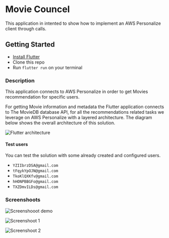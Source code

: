 # Movie Councel

This application in intented to show how to implement an AWS Personalize client through calls.

## Getting Started

- [Install Flutter](https://flutter.io/setup/)
- Clone this repo
- Run `flutter run` on your terminal

### Description

This application connects to AWS Personalize in order to get Movies recommendation for specific users.

For getting Movie information and metadata the Flutter application connects to The MovieDB database API, for all the recommendations related tasks we leverage on AWS Personalize with a layered architecture. The diagram below shows the overall architecture of this solution.

![Flutter architecture](https://user-images.githubusercontent.com/80694339/153667620-3a819097-ffd3-4030-acfe-3d539b885924.png)

#### Test users

You can test the solution with some already created and configured users.

- `YZIIbrzDSA@gmail.com`
- `tFqykYpOJN@gmail.com`
- `TkoKlQXKfv@gmail.com`
- `hHONPBBGFo@gmail.com`
- `TXZDmvILDs@gmail.com`


### Screenshoots

![Screenshooot demo](https://drive.google.com/uc?export=view&id=15y3_jA36QIMWMjor4jUfVygp9ZLLMYuD)

![Screenshoot 1](https://user-images.githubusercontent.com/80694339/153668526-67817eac-2431-48a7-bad8-1307d0ad6787.png)

![Screenshoot 2](https://user-images.githubusercontent.com/80694339/153668595-420c8dba-7f16-434b-8854-63b1bd5796c1.png) 

